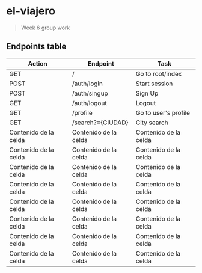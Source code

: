 # el-viajero

> Week 6 group work

## Endpoints table

| Action                | Endpoint              | Task                  |
| --------------------- | --------------------- | --------------------- |
| GET                   | /                     | Go to root/index      |
| POST                  | /auth/login           | Start session         |
| POST                  | /auth/singup          | Sign Up               | 
| GET                   | /auth/logout          | Logout                | 
| GET                   | /profile              | Go to user's profile  | 
| GET                   | /search?={CIUDAD}     | City search           |  
| Contenido de la celda | Contenido de la celda | Contenido de la celda |
| Contenido de la celda | Contenido de la celda | Contenido de la celda |
| Contenido de la celda | Contenido de la celda | Contenido de la celda |
| Contenido de la celda | Contenido de la celda | Contenido de la celda |
| Contenido de la celda | Contenido de la celda | Contenido de la celda |
| Contenido de la celda | Contenido de la celda | Contenido de la celda |
| Contenido de la celda | Contenido de la celda | Contenido de la celda |
| Contenido de la celda | Contenido de la celda | Contenido de la celda |

